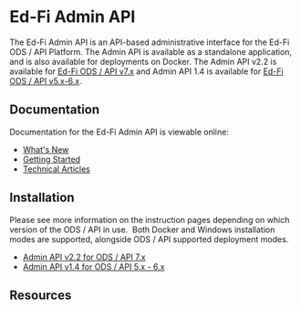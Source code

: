 # Ed-Fi Admin API

The Ed-Fi Admin API is an API-based administrative interface for the
Ed-Fi ODS / API Platform.  The Admin API is available as a standalone
application, and is also available for deployments on Docker. The
Admin API v2.2 is available for [Ed-Fi ODS / API v7.x](https://docs.ed-fi.org/reference/ods-api)
and Admin API 1.4 is available for [Ed-Fi ODS / API v5.x-6.x](https://edfi.atlassian.net/wiki/spaces/ODSAPIS3V62/overview).

## Documentation

Documentation for the Ed-Fi Admin API is viewable online:

* [What's New](whats-new.md)
* [Getting Started](getting-started.md)
* [Technical Articles](technical-articles)

## Installation

Please see more information on the instruction pages depending on
which version of the ODS / API in use.  Both Docker and Windows installation
modes are supported, alongside ODS / API supported deployment modes.

* [Admin API v2.2 for ODS / API 7.x](./admin-api/installation/admin-api-2x-for-odsapi-7x.md)
* [Admin API v1.4 for ODS / API 5.x - 6.x](./admin-api/installation/admin-api-1x-for-odsapi-5x-6x.md)

## Resources
